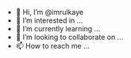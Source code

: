 - 👋 Hi, I’m @imrulkaye
- 👀 I’m interested in ...
- 🌱 I’m currently learning ...
- 💞️ I’m looking to collaborate on ...
- 📫 How to reach me ...

<!---
imrulkaye/imrulkaye is a ✨ special ✨ repository because its `README.md` (this file) appears on your GitHub profile.
You can click the Preview link to take a look at your changes.
--->
